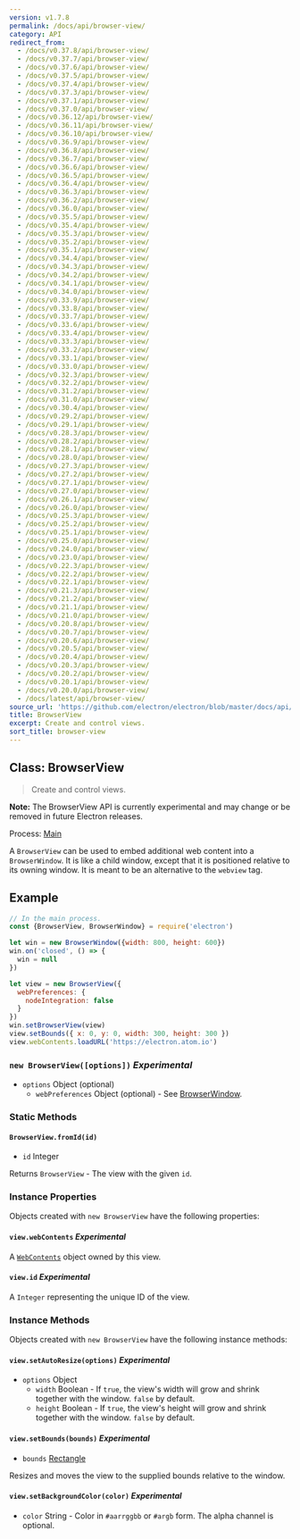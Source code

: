 ```yaml
---
version: v1.7.8
permalink: /docs/api/browser-view/
category: API
redirect_from:
  - /docs/v0.37.8/api/browser-view/
  - /docs/v0.37.7/api/browser-view/
  - /docs/v0.37.6/api/browser-view/
  - /docs/v0.37.5/api/browser-view/
  - /docs/v0.37.4/api/browser-view/
  - /docs/v0.37.3/api/browser-view/
  - /docs/v0.37.1/api/browser-view/
  - /docs/v0.37.0/api/browser-view/
  - /docs/v0.36.12/api/browser-view/
  - /docs/v0.36.11/api/browser-view/
  - /docs/v0.36.10/api/browser-view/
  - /docs/v0.36.9/api/browser-view/
  - /docs/v0.36.8/api/browser-view/
  - /docs/v0.36.7/api/browser-view/
  - /docs/v0.36.6/api/browser-view/
  - /docs/v0.36.5/api/browser-view/
  - /docs/v0.36.4/api/browser-view/
  - /docs/v0.36.3/api/browser-view/
  - /docs/v0.36.2/api/browser-view/
  - /docs/v0.36.0/api/browser-view/
  - /docs/v0.35.5/api/browser-view/
  - /docs/v0.35.4/api/browser-view/
  - /docs/v0.35.3/api/browser-view/
  - /docs/v0.35.2/api/browser-view/
  - /docs/v0.35.1/api/browser-view/
  - /docs/v0.34.4/api/browser-view/
  - /docs/v0.34.3/api/browser-view/
  - /docs/v0.34.2/api/browser-view/
  - /docs/v0.34.1/api/browser-view/
  - /docs/v0.34.0/api/browser-view/
  - /docs/v0.33.9/api/browser-view/
  - /docs/v0.33.8/api/browser-view/
  - /docs/v0.33.7/api/browser-view/
  - /docs/v0.33.6/api/browser-view/
  - /docs/v0.33.4/api/browser-view/
  - /docs/v0.33.3/api/browser-view/
  - /docs/v0.33.2/api/browser-view/
  - /docs/v0.33.1/api/browser-view/
  - /docs/v0.33.0/api/browser-view/
  - /docs/v0.32.3/api/browser-view/
  - /docs/v0.32.2/api/browser-view/
  - /docs/v0.31.2/api/browser-view/
  - /docs/v0.31.0/api/browser-view/
  - /docs/v0.30.4/api/browser-view/
  - /docs/v0.29.2/api/browser-view/
  - /docs/v0.29.1/api/browser-view/
  - /docs/v0.28.3/api/browser-view/
  - /docs/v0.28.2/api/browser-view/
  - /docs/v0.28.1/api/browser-view/
  - /docs/v0.28.0/api/browser-view/
  - /docs/v0.27.3/api/browser-view/
  - /docs/v0.27.2/api/browser-view/
  - /docs/v0.27.1/api/browser-view/
  - /docs/v0.27.0/api/browser-view/
  - /docs/v0.26.1/api/browser-view/
  - /docs/v0.26.0/api/browser-view/
  - /docs/v0.25.3/api/browser-view/
  - /docs/v0.25.2/api/browser-view/
  - /docs/v0.25.1/api/browser-view/
  - /docs/v0.25.0/api/browser-view/
  - /docs/v0.24.0/api/browser-view/
  - /docs/v0.23.0/api/browser-view/
  - /docs/v0.22.3/api/browser-view/
  - /docs/v0.22.2/api/browser-view/
  - /docs/v0.22.1/api/browser-view/
  - /docs/v0.21.3/api/browser-view/
  - /docs/v0.21.2/api/browser-view/
  - /docs/v0.21.1/api/browser-view/
  - /docs/v0.21.0/api/browser-view/
  - /docs/v0.20.8/api/browser-view/
  - /docs/v0.20.7/api/browser-view/
  - /docs/v0.20.6/api/browser-view/
  - /docs/v0.20.5/api/browser-view/
  - /docs/v0.20.4/api/browser-view/
  - /docs/v0.20.3/api/browser-view/
  - /docs/v0.20.2/api/browser-view/
  - /docs/v0.20.1/api/browser-view/
  - /docs/v0.20.0/api/browser-view/
  - /docs/latest/api/browser-view/
source_url: 'https://github.com/electron/electron/blob/master/docs/api/browser-view.md'
title: BrowserView
excerpt: Create and control views.
sort_title: browser-view
---
```




<!--


                                      ::::
                                    :o+//+o:
                                    +o    oo-
                                    :o+//oo/+o/
                                      -::-   -oo:
                                               /s/
                      -::::::::-                :s/  :::--
                  :+oo+////////+:        -:/+oo/ :s:-///++oo+:
                /o+:                -/+oo+/:-     +o-      -:+o:
               /s:              -:+o+/:           -o+         :s/
              -s/            -/oo/:                /s-         +s-
              -s/         -/oo/-                   -s/         /s-
               oo       :+o/-                       oo         oo
               -s/    :oo/                          /s-       /s-
                :s/ :oo:              -::-          /s-      /s:
                  -+o/               /ssss/         :s:    -+o-
                 :o+--               /ssss/         :s:   :o+-
                :s/  +o:              -::-          /s-   --
               -s/    :+o/-                         /s-
               oo       -+o+-                       oo
              -s/         -/oo/-                   -s/
             -+soo+:         -/oo/:                /s-      /oooo+-
             o+   :s:           -:+o+/:-          -o+      /s:  -oo
             oo:--/s:       ::      -:+oo+/:-     -/-      /s/--:o+
              :+++/-        :s:          -:/+ooo++//////++oo//+o+:
                             /s:                --::::::--
                              /s/              /s-
                               :oo:          :oo:
                                 /oo/-    -/oo/
                                   -/+oooo+/-





                   _______  _______  _______  _______  __
                  |       ||       ||       ||       ||  |
                  |  _____||_     _||   _   ||    _  ||  |
                  | |_____   |   |  |  | |  ||   |_| ||  |
                  |_____  |  |   |  |  |_|  ||    ___||__|
                   _____| |  |   |  |       ||   |     __
                  |_______|  |___|  |_______||___|    |__|


    This file is generated automatically, so it should not be edited.

    To make changes, head over to the electron/electron repository:

    https://github.com/electron/electron/blob/master/docs/api/browser-view.md

    Thanks!

-->
## Class: BrowserView

> Create and control views.

**Note:** The BrowserView API is currently experimental and may change or be removed in future Electron releases.

Process: [Main]({{site.baseurl}}/docs/glossary#main-process)

A `BrowserView` can be used to embed additional web content into a `BrowserWindow`. It is like a child window, except that it is positioned relative to its owning window. It is meant to be an alternative to the `webview` tag.

## Example

```javascript
// In the main process.
const {BrowserView, BrowserWindow} = require('electron')

let win = new BrowserWindow({width: 800, height: 600})
win.on('closed', () => {
  win = null
})

let view = new BrowserView({
  webPreferences: {
    nodeIntegration: false
  }
})
win.setBrowserView(view)
view.setBounds({ x: 0, y: 0, width: 300, height: 300 })
view.webContents.loadURL('https://electron.atom.io')
```

### `new BrowserView([options])` _Experimental_

*   `options` Object (optional)
    *   `webPreferences` Object (optional) - See [BrowserWindow]({{site.baseurl}}/docs/api/browser-window).

### Static Methods

#### `BrowserView.fromId(id)`

*   `id` Integer

Returns `BrowserView` - The view with the given `id`.

### Instance Properties

Objects created with `new BrowserView` have the following properties:

#### `view.webContents` _Experimental_

A [`WebContents`]({{site.baseurl}}/docs/api/web-contents) object owned by this view.

#### `view.id` _Experimental_

A `Integer` representing the unique ID of the view.

### Instance Methods

Objects created with `new BrowserView` have the following instance methods:

#### `view.setAutoResize(options)` _Experimental_

*   `options` Object
    *   `width` Boolean - If `true`, the view's width will grow and shrink together with the window. `false` by default.
    *   `height` Boolean - If `true`, the view's height will grow and shrink together with the window. `false` by default.

#### `view.setBounds(bounds)` _Experimental_

*   `bounds` [Rectangle]({{site.baseurl}}/docs/api/structures/rectangle)

Resizes and moves the view to the supplied bounds relative to the window.

#### `view.setBackgroundColor(color)` _Experimental_

*   `color` String - Color in `#aarrggbb` or `#argb` form. The alpha channel is optional.
